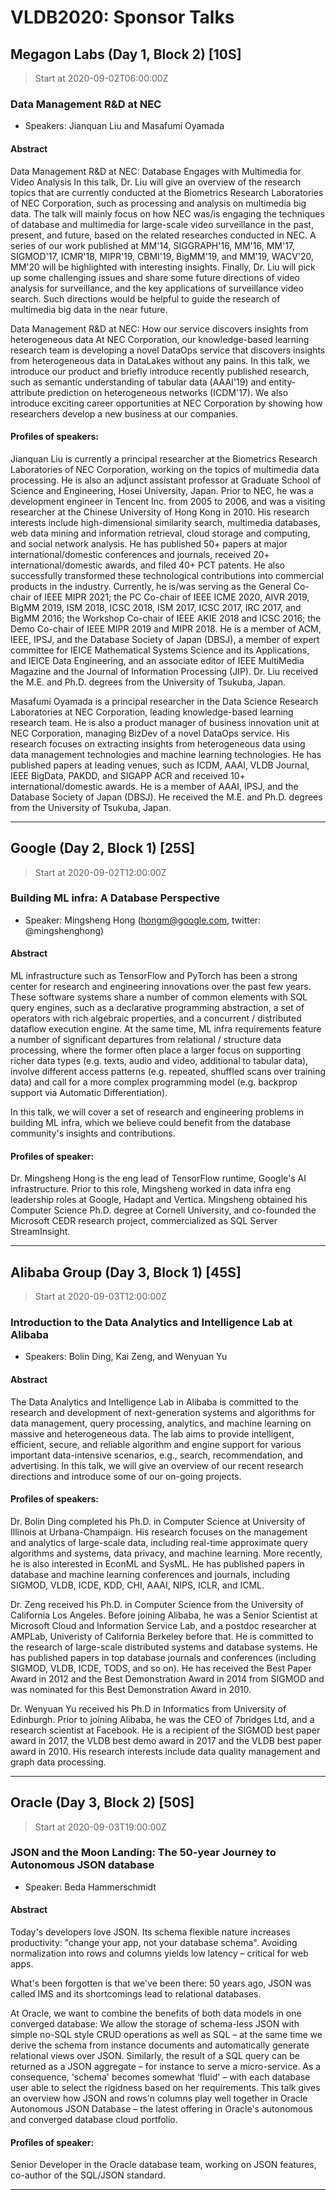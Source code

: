 # VLDB2020: Sponsor Talks

## Megagon Labs (Day 1, Block 2) [10S]

> Start at <span class="timeUTC">2020-09-02T06:00:00Z</span>

### Data Management R&D at NEC
* Speakers: Jianquan Liu and Masafumi Oyamada

#### Abstract
Data Management R&D at NEC: Database Engages with Multimedia for Video Analysis
In this talk, Dr. Liu will give an overview of the research topics that are currently conducted at the Biometrics Research Laboratories of NEC Corporation, such as processing and analysis on multimedia big data. The talk will mainly focus on how NEC was/is engaging the techniques of database and multimedia for large-scale video surveillance in the past, present, and future, based on the related researches conducted in NEC. A series of our work published at MM'14, SIGGRAPH'16, MM'16, MM'17, SIGMOD'17, ICMR'18, MIPR'19, CBMI'19, BigMM'19, and MM'19, WACV'20, MM'20 will be highlighted with interesting insights. Finally, Dr. Liu will pick up some challenging issues and share some future directions of video analysis for surveillance, and the key applications of surveillance video search. Such directions would be helpful to guide the research of multimedia big data in the near future. 

Data Management R&D at NEC: How our service discovers insights from heterogeneous data
At NEC Corporation, our knowledge-based learning research team is developing a novel DataOps service that discovers insights from heterogeneous data in DataLakes without any pains. In this talk, we introduce our product and briefly introduce recently published research, such as semantic understanding of tabular data (AAAI'19)  and entity-attribute prediction on heterogeneous networks (ICDM'17). We also introduce exciting career opportunities at NEC Corporation by showing how researchers develop a new business at our companies.

#### Profiles of speakers:

Jianquan Liu is currently a principal researcher at the Biometrics Research Laboratories of NEC Corporation, working on the topics of multimedia data processing. He is also an adjunct assistant professor at Graduate School of Science and Engineering, Hosei University, Japan. Prior to NEC, he was a development engineer in Tencent Inc. from 2005 to 2006, and was a visiting researcher at the Chinese University of Hong Kong in 2010. His research interests include high-dimensional similarity search, multimedia databases, web data mining and information retrieval, cloud storage and computing, and social network analysis. He has published 50+ papers at major international/domestic conferences and journals, received 20+ international/domestic awards, and filed 40+ PCT patents. He also successfully transformed these technological contributions into commercial products in the industry. Currently, he is/was serving as the General Co-chair of IEEE MIPR 2021; the PC Co-chair of IEEE ICME 2020, AIVR 2019, BigMM 2019, ISM 2018, ICSC 2018, ISM 2017, ICSC 2017, IRC 2017, and BigMM 2016; the Workshop Co-chair of IEEE AKIE 2018 and ICSC 2016; the Demo Co-chair of IEEE MIPR 2019 and MIPR 2018. He is a member of ACM, IEEE, IPSJ, and the Database Society of Japan (DBSJ), a member of expert committee for IEICE Mathematical Systems Science and its Applications, and IEICE Data Engineering, and an associate editor of IEEE MultiMedia Magazine and the Journal of Information Processing (JIP). Dr.  Liu received the M.E. and Ph.D. degrees from the University of Tsukuba, Japan.

Masafumi Oyamada is a principal researcher in the Data Science Research Laboratories at NEC Corporation, leading knowledge-based learning research team. He is also a product manager of business innovation unit at NEC Corporation, managing BizDev of a novel DataOps service. His research focuses on extracting insights from heterogeneous data using data management technologies and machine learning technologies. He has published papers at leading venues, such as ICDM, AAAI, VLDB Journal, IEEE BigData, PAKDD, and SIGAPP ACR and received 10+ international/domestic awards. He is a member of AAAI, IPSJ, and the Database Society of Japan (DBSJ). He received the M.E. and Ph.D. degrees from the University of Tsukuba, Japan.

----

## Google (Day 2, Block 1) [25S]

> Start at <span class="timeUTC">2020-09-02T12:00:00Z</span>

### Building ML infra: A Database Perspective
* Speaker: Mingsheng Hong (hongm@google.com, twitter: @mingshenghong)

#### Abstract
ML infrastructure such as TensorFlow and PyTorch has been a strong center for research and engineering innovations over the past few years. These software systems share a number of common elements with SQL query engines, such as a declarative programming abstraction, a set of operators with rich algebraic properties, and a concurrent / distributed dataflow execution engine. At the same time, ML infra requirements feature a number of significant departures from relational / structure data processing, where the former often place a larger focus on supporting richer data types (e.g. texts, audio and video, additional to tabular data), involve different access patterns (e.g. repeated, shuffled scans over training data) and call for a more complex programming model (e.g. backprop support via Automatic Differentiation).

In this talk, we will cover a set of research and engineering problems in building ML infra, which we believe could benefit from the database community's insights and contributions.

#### Profiles of speaker:

Dr. Mingsheng Hong is the eng lead of TensorFlow runtime, Google's AI infrastructure. Prior to this role, Mingsheng worked in data infra eng leadership roles at Google, Hadapt and Vertica. Mingsheng obtained his Computer Science Ph.D. degree at Cornell University, and co-founded the Microsoft CEDR research project, commercialized as SQL Server StreamInsight.

----

## Alibaba Group (Day 3, Block 1) [45S]

> Start at <span class="timeUTC">2020-09-03T12:00:00Z</span>

### Introduction to the Data Analytics and Intelligence Lab at Alibaba
* Speakers: Bolin Ding, Kai Zeng, and Wenyuan Yu

#### Abstract
The Data Analytics and Intelligence Lab in Alibaba is committed to the research and development of next-generation systems and algorithms for data management, query processing, analytics, and machine learning on massive and heterogeneous data. The lab aims to provide intelligent, efficient, secure, and reliable algorithm and engine support for various important data-intensive scenarios, e.g., search, recommendation, and advertising. In this talk, we will give an overview of our recent research directions and introduce some of our on-going projects.

#### Profiles of speakers:

Dr. Bolin Ding completed his Ph.D. in Computer Science at University of Illinois at Urbana-Champaign. His research focuses on the management and analytics of large-scale data, including real-time approximate query algorithms and systems, data privacy, and machine learning. More recently, he is also interested in EconML and SysML. He has published papers in database and machine learning conferences and journals, including SIGMOD, VLDB, ICDE, KDD, CHI, AAAI, NIPS, ICLR, and ICML.

Dr. Zeng received his Ph.D. in Computer Science from the University of California Los Angeles. Before joining Alibaba, he was a Senior Scientist at Microsoft Cloud and Information Service Lab, and a postdoc researcher at AMPLab, Univeristy of California Berkeley before that. He is committed to the research of large-scale distributed systems and database systems. He has published papers in top database journals and conferences (including SIGMOD, VLDB, ICDE, TODS, and so on). He has received the Best Paper Award in 2012 and the Best Demonstration Award in 2014 from SIGMOD and was nominated for this Best Demonstration Award in 2010.

Dr. Wenyuan Yu received his Ph.D in Informatics from University of Edinburgh. Prior to joining Alibaba, he was the CEO of 7bridges Ltd, and a research scientist at Facebook. He is a recipient of the SIGMOD best paper award in 2017, the VLDB best demo award in 2017 and the VLDB best paper award in 2010. His research interests include data quality management and graph data processing.

----

## Oracle (Day 3, Block 2) [50S]

> Start at <span class="timeUTC">2020-09-03T19:00:00Z</span>

### JSON and the Moon Landing: The 50-year Journey to Autonomous JSON database
* Speaker: Beda Hammerschmidt

#### Abstract
Today's developers love JSON. Its schema flexible nature increases productivity: "change your app, not your database schema". Avoiding normalization into rows and columns yields low latency – critical for web apps.

What's been forgotten is that we've been there: 50 years ago, JSON was called IMS and its shortcomings lead to relational databases.

At Oracle, we want to combine the benefits of both data models in one converged database: We allow the storage of schema-less JSON with simple no-SQL style CRUD operations as well as SQL – at the same time we derive the schema from instance documents and automatically generate relational views over JSON. Similarly, the result of a SQL query can be returned as a JSON aggregate – for instance to serve a micro-service. As a consequence, 'schema' becomes somewhat ‘fluid' – with each database user able to select the rigidness based on her requirements. This talk gives an overview how JSON and rows'n columns play well together in Oracle Autonomous JSON Database – the latest offering in Oracle's autonomous and converged database cloud portfolio.

#### Profiles of speaker:

Senior Developer in the Oracle database team, working on JSON features, co-author of the SQL/JSON standard.

----

